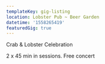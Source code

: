 ```yaml
---
templateKey: gig-listing
location: Lobster Pub ~ Beer Garden
datetime: '1558265419'
featuredGig: true
---
```

Crab & Lobster Celebration

2 x 45 min in sessions. Free concert
